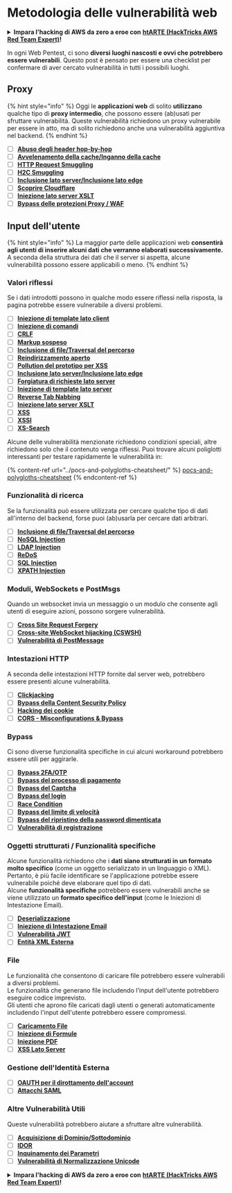 # Metodologia delle vulnerabilità web

<details>

<summary><strong>Impara l'hacking di AWS da zero a eroe con</strong> <a href="https://training.hacktricks.xyz/courses/arte"><strong>htARTE (HackTricks AWS Red Team Expert)</strong></a><strong>!</strong></summary>

Altri modi per supportare HackTricks:

* Se vuoi vedere la tua **azienda pubblicizzata in HackTricks** o **scaricare HackTricks in PDF** Controlla i [**PACCHETTI DI ABBONAMENTO**](https://github.com/sponsors/carlospolop)!
* Ottieni il [**merchandising ufficiale di PEASS & HackTricks**](https://peass.creator-spring.com)
* Scopri [**The PEASS Family**](https://opensea.io/collection/the-peass-family), la nostra collezione di esclusive [**NFT**](https://opensea.io/collection/the-peass-family)
* **Unisciti al** 💬 [**gruppo Discord**](https://discord.gg/hRep4RUj7f) o al [**gruppo Telegram**](https://t.me/peass) o **seguici** su **Twitter** 🐦 [**@carlospolopm**](https://twitter.com/hacktricks_live)**.**
* **Condividi i tuoi trucchi di hacking inviando PR a** [**HackTricks**](https://github.com/carlospolop/hacktricks) e [**HackTricks Cloud**](https://github.com/carlospolop/hacktricks-cloud) github repos.

</details>

In ogni Web Pentest, ci sono **diversi luoghi nascosti e ovvi che potrebbero essere vulnerabili**. Questo post è pensato per essere una checklist per confermare di aver cercato vulnerabilità in tutti i possibili luoghi.

## Proxy

{% hint style="info" %}
Oggi le **applicazioni web** di solito **utilizzano** qualche tipo di **proxy intermedio**, che possono essere (ab)usati per sfruttare vulnerabilità. Queste vulnerabilità richiedono un proxy vulnerabile per essere in atto, ma di solito richiedono anche una vulnerabilità aggiuntiva nel backend.
{% endhint %}

* [ ] [**Abuso degli header hop-by-hop**](../abusing-hop-by-hop-headers.md)
* [ ] [**Avvelenamento della cache/Inganno della cache**](../cache-deception.md)
* [ ] [**HTTP Request Smuggling**](../http-request-smuggling/)
* [ ] [**H2C Smuggling**](../h2c-smuggling.md)
* [ ] [**Inclusione lato server/Inclusione lato edge**](../server-side-inclusion-edge-side-inclusion-injection.md)
* [ ] [**Scoprire Cloudflare**](../../network-services-pentesting/pentesting-web/uncovering-cloudflare.md)
* [ ] [**Iniezione lato server XSLT**](../xslt-server-side-injection-extensible-stylesheet-language-transformations.md)
* [ ] [**Bypass delle protezioni Proxy / WAF**](../proxy-waf-protections-bypass.md)

## **Input dell'utente**

{% hint style="info" %}
La maggior parte delle applicazioni web **consentirà agli utenti di inserire alcuni dati che verranno elaborati successivamente.**\
A seconda della struttura dei dati che il server si aspetta, alcune vulnerabilità possono essere applicabili o meno.
{% endhint %}

### **Valori riflessi**

Se i dati introdotti possono in qualche modo essere riflessi nella risposta, la pagina potrebbe essere vulnerabile a diversi problemi.

* [ ] [**Iniezione di template lato client**](../client-side-template-injection-csti.md)
* [ ] [**Iniezione di comandi**](../command-injection.md)
* [ ] [**CRLF**](../crlf-0d-0a.md)
* [ ] [**Markup sospeso**](../dangling-markup-html-scriptless-injection/)
* [ ] [**Inclusione di file/Traversal del percorso**](../file-inclusion/)
* [ ] [**Reindirizzamento aperto**](../open-redirect.md)
* [ ] [**Pollution del prototipo per XSS**](../deserialization/nodejs-proto-prototype-pollution/#client-side-prototype-pollution-to-xss)
* [ ] [**Inclusione lato server/Inclusione lato edge**](../server-side-inclusion-edge-side-inclusion-injection.md)
* [ ] [**Forgiatura di richieste lato server**](../ssrf-server-side-request-forgery/)
* [ ] [**Iniezione di template lato server**](../ssti-server-side-template-injection/)
* [ ] [**Reverse Tab Nabbing**](../reverse-tab-nabbing.md)
* [ ] [**Iniezione lato server XSLT**](../xslt-server-side-injection-extensible-stylesheet-language-transformations.md)
* [ ] [**XSS**](../xss-cross-site-scripting/)
* [ ] [**XSSI**](../xssi-cross-site-script-inclusion.md)
* [ ] [**XS-Search**](../xs-search.md)

Alcune delle vulnerabilità menzionate richiedono condizioni speciali, altre richiedono solo che il contenuto venga riflessi. Puoi trovare alcuni poliglotti interessanti per testare rapidamente le vulnerabilità in:

{% content-ref url="../pocs-and-polygloths-cheatsheet/" %}
[pocs-and-polygloths-cheatsheet](../pocs-and-polygloths-cheatsheet/)
{% endcontent-ref %}

### **Funzionalità di ricerca**

Se la funzionalità può essere utilizzata per cercare qualche tipo di dati all'interno del backend, forse puoi (ab)usarla per cercare dati arbitrari.

* [ ] [**Inclusione di file/Traversal del percorso**](../file-inclusion/)
* [ ] [**NoSQL Injection**](../nosql-injection.md)
* [ ] [**LDAP Injection**](../ldap-injection.md)
* [ ] [**ReDoS**](../regular-expression-denial-of-service-redos.md)
* [ ] [**SQL Injection**](../sql-injection/)
* [ ] [**XPATH Injection**](../xpath-injection.md)

### **Moduli, WebSockets e PostMsgs**

Quando un websocket invia un messaggio o un modulo che consente agli utenti di eseguire azioni, possono sorgere vulnerabilità.

* [ ] [**Cross Site Request Forgery**](../csrf-cross-site-request-forgery.md)
* [ ] [**Cross-site WebSocket hijacking (CSWSH)**](../websocket-attacks.md)
* [ ] [**Vulnerabilità di PostMessage**](../postmessage-vulnerabilities/)

### **Intestazioni HTTP**

A seconda delle intestazioni HTTP fornite dal server web, potrebbero essere presenti alcune vulnerabilità.

* [ ] [**Clickjacking**](../clickjacking.md)
* [ ] [**Bypass della Content Security Policy**](../content-security-policy-csp-bypass/)
* [ ] [**Hacking dei cookie**](../hacking-with-cookies/)
* [ ] [**CORS - Misconfigurations & Bypass**](../cors-bypass.md)

### **Bypass**

Ci sono diverse funzionalità specifiche in cui alcuni workaround potrebbero essere utili per aggirarle.

* [ ] [**Bypass 2FA/OTP**](../2fa-bypass.md)
* [ ] [**Bypass del processo di pagamento**](../bypass-payment-process.md)
* [ ] [**Bypass del Captcha**](../captcha-bypass.md)
* [ ] [**Bypass del login**](../login-bypass/)
* [ ] [**Race Condition**](../race-condition.md)
* [ ] [**Bypass del limite di velocità**](../rate-limit-bypass.md)
* [ ] [**Bypass del ripristino della password dimenticata**](../reset-password.md)
* [ ] [**Vulnerabilità di registrazione**](../registration-vulnerabilities.md)
### **Oggetti strutturati / Funzionalità specifiche**

Alcune funzionalità richiedono che i **dati siano strutturati in un formato molto specifico** (come un oggetto serializzato in un linguaggio o XML). Pertanto, è più facile identificare se l'applicazione potrebbe essere vulnerabile poiché deve elaborare quel tipo di dati.\
Alcune **funzionalità specifiche** potrebbero essere vulnerabili anche se viene utilizzato un **formato specifico dell'input** (come le Iniezioni di Intestazione Email).

* [ ] [**Deserializzazione**](../deserialization/)
* [ ] [**Iniezione di Intestazione Email**](../email-injections.md)
* [ ] [**Vulnerabilità JWT**](../hacking-jwt-json-web-tokens.md)
* [ ] [**Entità XML Esterna**](../xxe-xee-xml-external-entity.md)

### File

Le funzionalità che consentono di caricare file potrebbero essere vulnerabili a diversi problemi.\
Le funzionalità che generano file includendo l'input dell'utente potrebbero eseguire codice imprevisto.\
Gli utenti che aprono file caricati dagli utenti o generati automaticamente includendo l'input dell'utente potrebbero essere compromessi.

* [ ] [**Caricamento File**](../file-upload/)
* [ ] [**Iniezione di Formule**](../formula-csv-doc-latex-ghostscript-injection.md)
* [ ] [**Iniezione PDF**](../xss-cross-site-scripting/pdf-injection.md)
* [ ] [**XSS Lato Server**](../xss-cross-site-scripting/server-side-xss-dynamic-pdf.md)

### **Gestione dell'Identità Esterna**

* [ ] [**OAUTH per il dirottamento dell'account**](../oauth-to-account-takeover.md)
* [ ] [**Attacchi SAML**](../saml-attacks/)

### **Altre Vulnerabilità Utili**

Queste vulnerabilità potrebbero aiutare a sfruttare altre vulnerabilità.

* [ ] [**Acquisizione di Dominio/Sottodominio**](../domain-subdomain-takeover.md)
* [ ] [**IDOR**](../idor.md)
* [ ] [**Inquinamento dei Parametri**](../parameter-pollution.md)
* [ ] [**Vulnerabilità di Normalizzazione Unicode**](../unicode-injection/)

<details>

<summary><strong>Impara l'hacking di AWS da zero a eroe con</strong> <a href="https://training.hacktricks.xyz/courses/arte"><strong>htARTE (HackTricks AWS Red Team Expert)</strong></a><strong>!</strong></summary>

Altri modi per supportare HackTricks:

* Se vuoi vedere la tua **azienda pubblicizzata in HackTricks** o **scaricare HackTricks in PDF** Controlla i [**PACCHETTI DI ABBONAMENTO**](https://github.com/sponsors/carlospolop)!
* Ottieni il [**merchandising ufficiale di PEASS & HackTricks**](https://peass.creator-spring.com)
* Scopri [**The PEASS Family**](https://opensea.io/collection/the-peass-family), la nostra collezione di esclusive [**NFT**](https://opensea.io/collection/the-peass-family)
* **Unisciti al** 💬 [**gruppo Discord**](https://discord.gg/hRep4RUj7f) o al [**gruppo telegram**](https://t.me/peass) o **seguici** su **Twitter** 🐦 [**@carlospolopm**](https://twitter.com/hacktricks_live)**.**
* **Condividi i tuoi trucchi di hacking inviando PR ai** [**HackTricks**](https://github.com/carlospolop/hacktricks) e [**HackTricks Cloud**](https://github.com/carlospolop/hacktricks-cloud) github repos.

</details>
